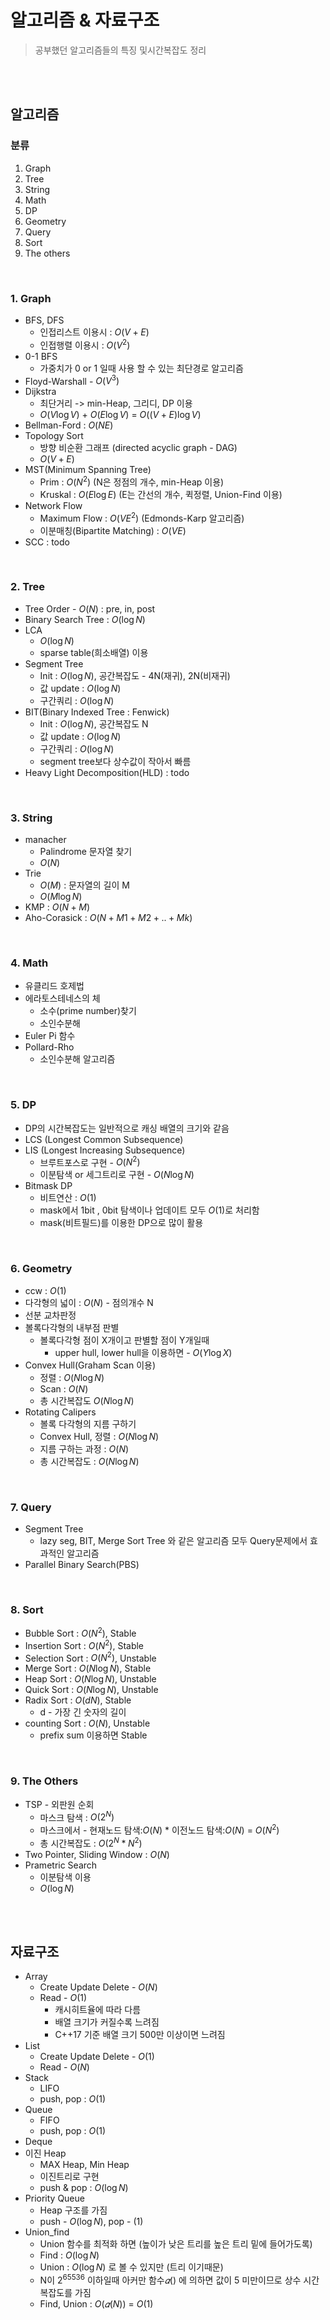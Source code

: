 # 알고리즘 & 자료구조
> 공부했던 알고리즘들의 특징 및시간복잡도 정리

<br><br>


## 알고리즘

### 분류
1. Graph
2. Tree
3. String
4. Math
5. DP
6. Geometry
7. Query
8. Sort
9. The others

<br>

### 1. Graph
* BFS, DFS
  * 인접리스트 이용시 : $O(V+E)$
  * 인접행렬 이용시 : $O(V^2)$
* 0-1 BFS
  * 가중치가 0 or 1 일때 사용 할 수 있는 최단경로 알고리즘
* Floyd-Warshall - $O(V^3)$
* Dijkstra
  * 최단거리 -> min-Heap, 그리디, DP 이용
  * $O(V\log{V})$ + $O(E\log{V})$ = $O((V+E)\log{V})$
* Bellman-Ford : $O(NE)$
* Topology Sort
  * 방향 비순환 그래프 (directed acyclic graph - DAG)
  * $O(V+E)$
* MST(Minimum Spanning Tree)
  * Prim : $O(N^2)$ (N은 정점의 개수, min-Heap 이용)
  * Kruskal : $O(E\log{E})$ (E는 간선의 개수, 퀵정렬, Union-Find 이용)
* Network Flow
  * Maximum Flow : $O(VE^2)$ (Edmonds-Karp 알고리즘)
  * 이분매칭(Bipartite Matching) : $O(VE)$
* SCC : todo

<br>

### 2. Tree
* Tree Order - $O(N)$ : pre, in, post
* Binary Search Tree : $O(\log{N})$
* LCA
  * $O(\log{N})$
  * sparse table(희소배열) 이용
* Segment Tree
  * Init : $O(\log{N})$, 공간복잡도 - 4N(재귀), 2N(비재귀)
  * 값 update : $O(\log{N})$
  * 구간쿼리 : $O(\log{N})$
* BIT(Binary Indexed Tree : Fenwick)
  * Init : $O(\log{N})$, 공간복잡도 N
  * 값 update :  $O(\log{N})$
  * 구간쿼리 :  $O(\log{N})$
  * segment tree보다 상수값이 작아서 빠름 
* Heavy Light Decomposition(HLD) : todo

<br>

### 3. String
* manacher
  * Palindrome 문자열 찾기
  * $O(N)$
* Trie
  * $O(M)$ : 문자열의 길이 M
  * $O(M\log{N})$
* KMP : $O(N+M)$
* Aho-Corasick : $O(N+M1+M2+..+Mk)$

<br>

### 4. Math
* 유클리드 호제법
* 에라토스테네스의 체
  * 소수(prime number)찾기
  * 소인수분해
* Euler Pi 함수
* Pollard-Rho
  * 소인수분해 알고리즘

<br>

### 5. DP
* DP의 시간복잡도는 일반적으로 캐싱 배열의 크기와 같음
* LCS (Longest Common Subsequence)
* LIS (Longest Increasing Subsequence)
  * 브루트포스로 구현 - $O(N^2)$
  * 이분탐색 or 세그트리로 구현 - $O(N\log{N})$
* Bitmask DP
  * 비트연산 : $O(1)$
  * mask에서 1bit , 0bit 탐색이나 업데이트 모두 $O(1)$로 처리함
  * mask(비트필드)를 이용한 DP으로 많이 활용

<br>

### 6. Geometry
* ccw : $O(1)$
* 다각형의 넓이 : $O(N)$ - 점의개수 N
* 선분 교차판정
* 볼록다각형의 내부점 판별
  * 볼록다각형 점이 X개이고 판별할 점이 Y개일때
    * upper hull, lower hull을 이용하면 - $O(Y\log{X})$
* Convex Hull(Graham Scan 이용)
  * 정렬 : $O(N\log{N})$
  * Scan : $O(N)$
  * 총 시간복잡도 $O(N\log{N})$
* Rotating Calipers
  * 볼록 다각형의 지름 구하기
  * Convex Hull, 정렬 : $O(N\log{N})$
  * 지름 구하는 과정 : $O(N)$
  * 총 시간복잡도 : $O(N\log{N})$

<br>

### 7. Query
* Segment Tree
  * lazy seg, BIT, Merge Sort Tree 와 같은 알고리즘 모두 Query문제에서 효과적인 알고리즘
* Parallel Binary Search(PBS)

<br>

### 8. Sort
* Bubble Sort : $O(N^2)$, Stable
* Insertion Sort : $O(N^2)$, Stable
* Selection Sort : $O(N^2)$, Unstable
* Merge Sort : $O(N\log{N})$, Stable
* Heap Sort : $O(N\log{N})$, Unstable
* Quick Sort : $O(N\log{N})$, Unstable
* Radix Sort : $O(dN)$, Stable
  * d - 가장 긴 숫자의 길이
* counting Sort : $O(N)$, Unstable
  * prefix sum 이용하면 Stable

<br>

### 9. The Others
* TSP - 외판원 순회
  * 마스크 탐색 : $O(2^N)$
  * 마스크에서 - 현재노드 탐색:$O(N)$ * 이전노드 탐색:$O(N)$ = $O(N^2)$
  * 총 시간복잡도 : $O(2^N * N^2)$
* Two Pointer, Sliding Window : $O(N)$
* Prametric Search 
  * 이분탐색 이용
  * $O(\log{N})$

<br><br>

## 자료구조
* Array
  * Create Update Delete - $O(N)$
  * Read - $O(1)$
    * 캐시히트율에 따라 다름
    * 배열 크기가 커질수록 느려짐
    * C++17 기준 배열 크기 500만 이상이면 느려짐
* List
  * Create Update Delete - $O(1)$
  * Read - $O(N)$
* Stack
  * LIFO  
  * push, pop : $O(1)$
* Queue
  * FIFO  
  * push, pop : $O(1)$
* Deque
* 이진 Heap
  * MAX Heap, Min Heap
  * 이진트리로 구현
  * push & pop : $O(\log{N})$
* Priority Queue
  * Heap 구조를 가짐  
  * push - $O(\log{N})$, pop - $(1)$
* Union_find
  * Union 함수를 최적화 하면 (높이가 낮은 트리를 높은 트리 밑에 들어가도록)
  * Find  : $O(\log{N})$
  * Union : $O(\log{N})$ 로 볼 수 있지만 (트리 이기때문)
  * N이 $2^{65536}$ 이하일때 아커만 함수$𝛼()$ 에 의하면 값이 5 미만이므로 상수 시간복잡도를 가짐
  * Find, Union : $O(𝛼(N))$ = $O(1)$
